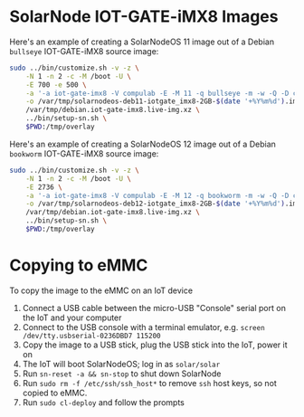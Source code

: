 # SolarNode IOT-GATE-iMX8 Images

Here's an example of creating a SolarNodeOS 11 image out of a Debian `bullseye` IOT-GATE-iMX8 source
image:

```sh
sudo ../bin/customize.sh -v -z \
	-N 1 -n 2 -c -M /boot -U \
	-E 700 -e 500 \
	-a '-a iot-gate-imx8 -V compulab -E -M 11 -q bullseye -m -w -Q -D conf/packages-deb11-del-early.txt -K conf/packages-deb11-add.txt -k conf/packages-deb11-keep.txt -X bin/extra-early.sh -x bin/extra-late.sh -o 172.16.159.167:3142' \
	-o /var/tmp/solarnodeos-deb11-iotgate_imx8-2GB-$(date '+%Y%m%d').img \
	/var/tmp/debian.iot-gate-imx8.live-img.xz \
	../bin/setup-sn.sh \
	$PWD:/tmp/overlay
```

Here's an example of creating a SolarNodeOS 12 image out of a Debian `bookworm` IOT-GATE-iMX8 source
image:

```sh
sudo ../bin/customize.sh -v -z \
	-N 1 -n 2 -c -M /boot -U \
	-E 2736 \
	-a '-a iot-gate-imx8 -V compulab -E -M 12 -q bookworm -m -w -Q -D conf/packages-deb12-del-early.txt -K conf/packages-deb12-add.txt -k conf/packages-deb12-keep.txt -X bin/extra-early.sh -x bin/extra-late.sh -o 172.16.159.167:3142' \
	-o /var/tmp/solarnodeos-deb12-iotgate_imx8-2GB-$(date '+%Y%m%d').img \
	/var/tmp/debian.iot-gate-imx8.live-img.xz \
	../bin/setup-sn.sh \
	$PWD:/tmp/overlay
```


# Copying to eMMC

To copy the image to the eMMC on an IoT device

1. Connect a USB cable between the micro-USB "Console" serial port on the IoT and your computer
2. Connect to the USB console with a terminal emulator, e.g. `screen /dev/tty.usbserial-0236DBD7 115200`
3. Copy the image to a USB stick, plug the USB stick into the IoT, power it on
4. The IoT will boot SolarNodeOS; log in as `solar/solar`
5. Run `sn-reset -a && sn-stop` to shut down SolarNode 
6. Run `sudo rm -f /etc/ssh/ssh_host*` to remove `ssh` host keys, so not copied to eMMC.
7. Run `sudo cl-deploy` and follow the prompts
